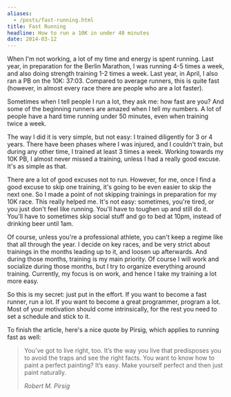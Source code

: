 ```yaml
---
aliases:
  - /posts/fast-running.html
title: Fast Running
headline: How to run a 10K in under 40 minutes
date: 2014-03-12
---
```



When I'm not working, a lot of my time and energy is spent running. Last year, in preparation for the Berlin Marathon, I was running 4-5 times a week, and also doing strength training 1-2 times a week. Last year, in April, I also ran a PB on the 10K: 37:03. Compared to average runners, this is quite fast (however, in almost every race there are people who are a lot faster).

Sometimes when I tell people I run a lot, they ask me: how fast are you? And some of the beginning runners are amazed when I tell my numbers. A lot of people have a hard time running under 50 minutes, even when training twice a week.

The way I did it is very simple, but not easy: I trained diligently for 3 or 4 years. There have been phases where I was injured, and I couldn't train, but during any other time, I trained at least 3 times a week. Working towards my 10K PB, I almost never missed a training, unless I had a really good excuse. It's as simple as that.

There are a lot of good excuses not to run. However, for me, once I find a good excuse to skip one training, it's going to be even easier to skip the next one. So I made a point of not skipping trainings in preparation for my 10K race. This really helped me. It's not easy: sometimes, you're tired, or you just don't feel like running. You'll have to toughen up and still do it. You'll have to sometimes skip social stuff and go to bed at 10pm, instead of drinking beer until 1am.

Of course, unless you're a professional athlete, you can't keep a regime like that all through the year. I decide on key races, and be very strict about trainings in the months leading up to it, and loosen up afterwards. And during those months, training is my main priority. Of course I will work and socialize during those months, but I try to organize everything around training. Currently, my focus is on work, and hence I take my training a lot more easy.

So this is my secret: just put in the effort. If you want to become a fast runner, run a lot. If you want to become a great programmer, program a lot. Most of your motivation should come intrinsically, for the rest you need to set a schedule and stick to it. 

To finish the article, here's a nice quote by Pirsig, which applies to running fast as well:

> You’ve got to live right, too. It’s the way you live that predisposes you to avoid the traps and see the right facts. You want to know how to paint a perfect painting? It’s easy. Make yourself perfect and then just paint naturally.
>
> *Robert M. Pirsig*
